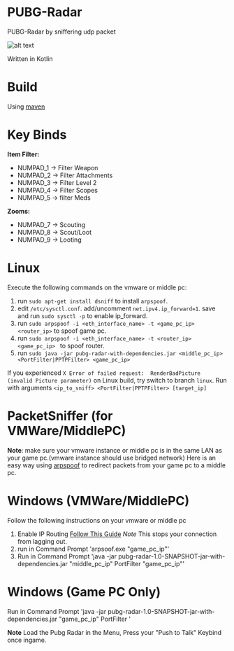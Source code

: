 # PUBG-Radar
PUBG-Radar by sniffering udp packet

![alt text](https://i.imgur.com/Gi5Vxkl.gif)

Written in Kotlin

# Build
Using [maven](https://maven.apache.org/)

# Key Binds

**Item Filter:**
* NUMPAD_1 -> Filter Weapon
* NUMPAD_2 -> Filter Attachments
* NUMPAD_3 -> Filter Level 2
* NUMPAD_4 -> Filter Scopes
* NUMPAD_5 -> filter Meds

**Zooms:**
* NUMPAD_7 -> Scouting
* NUMPAD_8 -> Scout/Loot
* NUMPAD_9 -> Looting

# Linux
Execute the following commands on the vmware or middle pc:
1. run `sudo apt-get install dsniff` to install `arpspoof`.
2. edit `/etc/sysctl.conf`. add/uncomment `net.ipv4.ip_forward=1`. save and run `sudo sysctl -p` to enable ip_forward.
3. run `sudo arpspoof -i <eth_interface_name> -t <game_pc_ip> <router_ip>` to spoof game pc.
4. run `sudo arpspoof -i <eth_interface_name> -t <router_ip> <game_pc_ip> ` to spoof router.
5. run `sudo java -jar pubg-radar-with-dependencies.jar <middle_pc_ip> <PortFilter|PPTPFilter> <game_pc_ip>`

If you experienced `X Error of failed request:  RenderBadPicture (invalid Picture parameter)` on Linux build, try switch to branch `linux`. Run with arguments `<ip_to_sniff> <PortFilter|PPTPFilter> [target_ip]`

# PacketSniffer (for VMWare/MiddlePC)

**Note**: make sure your vmware instance or middle pc is in the same LAN as your game pc.(vmware instance should use bridged network)
Here is an easy way using [arpspoof](https://github.com/alandau/arpspoof/releases/tag/v0.1) to redirect packets from your game pc to a middle pc.

# Windows (VMWare/MiddlePC)
Follow the following instructions on your vmware or middle pc
1. Enable IP Routing [Follow This Guide](http://keepthetech.com/2016/01/enable-ip-routing-on-windows10.html) *Note* This stops your connection from lagging out.
1. run in Command Prompt 'arpsoof.exe "game_pc_ip"'
2. Run in Command Prompt 'java -jar pubg-radar-1.0-SNAPSHOT-jar-with-dependencies.jar "middle_pc_ip" PortFilter "game_pc_ip"'

# Windows (Game PC Only)
Run in Command Prompt 'java -jar pubg-radar-1.0-SNAPSHOT-jar-with-dependencies.jar "game_pc_ip" PortFilter ' 

**Note** Load the Pubg Radar in the Menu, Press your "Push to Talk" Keybind once ingame. 
